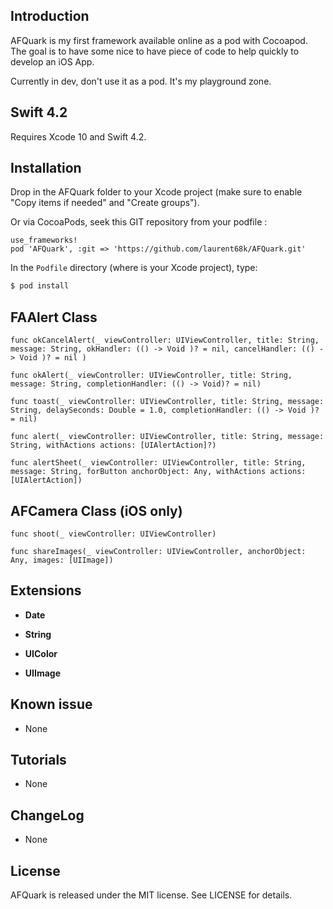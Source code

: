 ## Introduction
AFQuark is my first framework available online as a pod with Cocoapod. The goal is to have some nice to have piece of code to help quickly to develop an iOS App.

Currently in dev, don't use it as a pod. It's my playground zone.

## Swift 4.2
Requires Xcode 10 and Swift 4.2.

## Installation
Drop in the AFQuark folder to your Xcode project (make sure to enable "Copy items if needed" and "Create groups").

Or via CocoaPods, seek this GIT repository from your podfile :
```
use_frameworks!
pod 'AFQuark', :git => 'https://github.com/laurent68k/AFQuark.git'
```

In the `Podfile` directory (where is your Xcode project), type:

```bash
$ pod install
```

## FAAlert Class

`func okCancelAlert(_ viewController: UIViewController, title: String, message: String, okHandler: (() -> Void )? = nil, cancelHandler: (() -> Void )? = nil )`
                                          
`func okAlert(_ viewController: UIViewController, title: String, message: String, completionHandler: (() -> Void)? = nil)`

`func toast(_ viewController: UIViewController, title: String, message: String, delaySeconds: Double = 1.0, completionHandler: (() -> Void )? = nil)`

`func alert(_ viewController: UIViewController, title: String, message: String, withActions actions: [UIAlertAction]?)`

`func alertSheet(_ viewController: UIViewController, title: String, message: String, forButton anchorObject: Any, withActions actions: [UIAlertAction])`


## AFCamera Class (iOS only)

`func shoot(_ viewController: UIViewController)`

`func shareImages(_ viewController: UIViewController, anchorObject: Any, images: [UIImage])`


## Extensions

- **Date**

- **String**

- **UIColor**

- **UIImage**

## Known issue
- None

## Tutorials
- None

## ChangeLog
- None

## License

AFQuark is released under the MIT license. See LICENSE for details.


